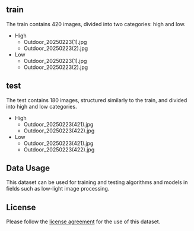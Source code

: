 
## train

The train contains 420 images, divided into two categories: high and low.

- High
  - Outdoor_20250223(1).jpg
  - Outdoor_20250223(2).jpg
- Low
  - Outdoor_20250223(1).jpg
  - Outdoor_20250223(2).jpg

## test

The test contains 180 images, structured similarly to the train, and divided into high and low categories.

- High
  - Outdoor_20250223(421).jpg
  - Outdoor_20250223(422).jpg
- Low
  - Outdoor_20250223(421).jpg
  - Outdoor_20250223(422).jpg

## Data Usage

This dataset can be used for training and testing algorithms and models in fields such as low-light image processing.

## License

Please follow the [license agreement](#) for the use of this dataset.
